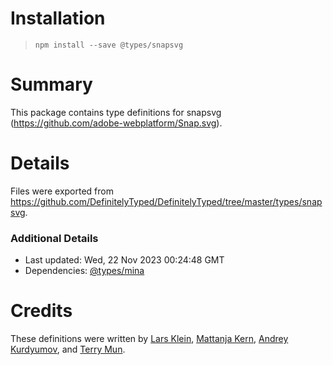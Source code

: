 # Installation
> `npm install --save @types/snapsvg`

# Summary
This package contains type definitions for snapsvg (https://github.com/adobe-webplatform/Snap.svg).

# Details
Files were exported from https://github.com/DefinitelyTyped/DefinitelyTyped/tree/master/types/snapsvg.

### Additional Details
 * Last updated: Wed, 22 Nov 2023 00:24:48 GMT
 * Dependencies: [@types/mina](https://npmjs.com/package/@types/mina)

# Credits
These definitions were written by [Lars Klein](https://github.com/lhk), [Mattanja Kern](https://github.com/mattanja), [Andrey Kurdyumov](https://github.com/kant2002), and [Terry Mun](https://github.com/terrymun).
